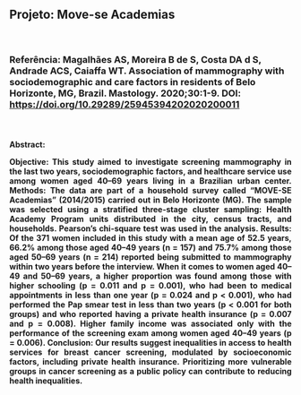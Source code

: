## Projeto: Move-se Academias

<br>

### Referência: Magalhães AS, Moreira B de S, Costa DA d S, Andrade ACS, Caiaffa WT. Association of mammography with sociodemographic and care factors in residents of Belo Horizonte, MG, Brazil. Mastology. 2020;30:1-9. DOI: https://doi.org/10.29289/25945394202020200011

<br>

#### Abstract: <p style="text-align: justify;">Objective: This study aimed to investigate screening mammography in the last two years, sociodemographic factors, and healthcare service use among women aged 40–69 years living in a Brazilian urban center. Methods: The data are part of a household survey called “MOVE-SE Academias” (2014/2015) carried out in Belo Horizonte (MG). The sample was selected using a stratified three-stage cluster sampling: Health Academy Program units distributed in the city, census tracts, and households. Pearson’s chi-square test was used in the analysis. Results: Of the 371 women included in this study with a mean age of 52.5 years, 66.2% among those aged 40–49 years (n = 157) and 75.7% among those aged 50–69 years (n = 214) reported being submitted to mammography within two years before the interview. When it comes to women aged 40–49 and 50–69 years, a higher proportion was found among those with higher schooling (p = 0.011 and p = 0.001), who had been to medical appointments in less than one year (p = 0.024 and p < 0.001), who had performed the Pap smear test in less than two years (p < 0.001 for both groups) and who reported having a private health insurance (p = 0.007 and p = 0.008). Higher family income was associated only with the performance of the screening exam among women aged 40–49 years (p = 0.006). Conclusion: Our results suggest inequalities in access to health services for breast cancer screening, modulated by socioeconomic factors, including private health insurance. Prioritizing more vulnerable groups in cancer screening as a public policy can contribute to reducing health inequalities.</p>
